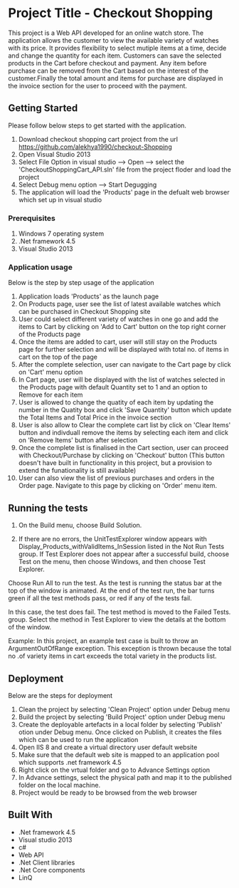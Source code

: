 # Project Title - Checkout Shopping

This project is a Web API developed for an online watch store. The application allows the customer to view the available variety of watches with its price. It provides flexibility to select mutiple items at a time, decide and change the quantity for each item. Customers can save the selected products in the Cart before checkout and payment. Any item before purchase can be removed from the Cart based on the interest of the customer.Finally the total amount and items for purchase are displayed in the invoice section for the user to proceed with the payment. 



## Getting Started

Please follow below steps to get started with the application.
1. Download checkout shopping cart project from the url https://github.com/alekhya1990/checkout-Shopping
1. Open Visual Studio 2013
2. Select File Option in visual studio --> Open --> select the 'CheckoutShoppingCart_API.sln' file from the project floder and load the project
3. Select Debug menu option --> Start Degugging
4. The application will load the 'Products' page in the defualt web browser which set up in visual studio 


### Prerequisites

1. Windows 7 operating system
2. .Net framework 4.5
3. Visual Studio 2013


### Application usage

Below is the step by step usage of the application

1. Application loads 'Products' as the launch page
2. On Products page, user see the list of latest available watches which can be purchased in Checkout Shopping site
3. User could select different variety of watches in one go and add the items to Cart by clicking on 'Add to Cart' button on the top right corner of the Products page
4. Once the items are added to cart, user will still stay on the Products page for further selection and will be displayed with total no. of items in cart on the top of the page
5. After the complete selection, user can navigate to the Cart page by click on 'Cart' menu option
6. In Cart page, user will be displayed with the list of watches selected in the Products page with default Quantity set to 1 and an option to Remove for each item
7. User is allowed to change the quatity of each item by updating the number in the Quatity box and click 'Save Quantity' button which update the Total Items and Total Price in the invoice section
8. User is also allow to Clear the complete cart list by click on 'Clear Items' button and indivduall remove the items by selecting each item and click on 'Remove Items' button after selection
9. Once the complete list is finalised in the Cart section, user can proceed with Checkout/Purchase by clicking on 'Checkout' button (This button doesn't have built in functionality in this project, but a provision to extend the funationality is still available)
10. User can also view the list of previous purchases and orders in the Order page. Navigate to this page by clicking on 'Order' menu item.



## Running the tests
1. On the Build menu, choose Build Solution.

2. If there are no errors, the UnitTestExplorer window appears with Display_Products_withValidItems_InSession listed in the Not Run Tests group. If Test Explorer does not appear after a successful build, choose Test on the menu, then choose Windows, and then choose Test Explorer.

Choose Run All to run the test. As the test is running the status bar at the top of the window is animated. At the end of the test run, the bar turns green if all the test methods pass, or red if any of the tests fail.

In this case, the test does fail. The test method is moved to the Failed Tests. group. Select the method in Test Explorer to view the details at the bottom of the window.

Example: In this project, an example test case is built to throw an ArgumentOutOfRange exception. This exception is thrown because the total no .of variety items in cart exceeds the total variety in the products list.


## Deployment

Below are the steps for deployment

1. Clean the project by selecting 'Clean Project' option under Debug menu
2. Build the project by selecting 'Build Project' option under Debug menu
3. Create the deployable artefacts in a local folder by selecting 'Publish' otion under Debug menu. Once clicked on Publish, it creates the files which can be used to run the application
4. Open IIS 8 and create a virtual directory user default website
5. Make sure that the default web site is mapped to an application pool which supports .net framework 4.5
6. Right click on the vrtual folder and go to Advance Settings option
7. In Advance settings, select the physical path and map it to the published folder on the local machine.
8. Project would be ready to be browsed from the web browser


## Built With

* .Net framework 4.5
* Visual studio 2013
* c#
* Web API
* .Net Client libraries
* .Net Core components
* LinQ



